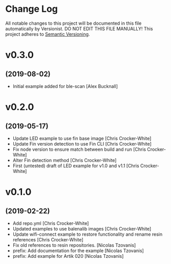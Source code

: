 # Change Log

All notable changes to this project will be documented in this file
automatically by Versionist. DO NOT EDIT THIS FILE MANUALLY!
This project adheres to [Semantic Versioning](http://semver.org/).

# v0.3.0
## (2019-08-02)

* Initial example added for ble-scan [Alex Bucknall]

# v0.2.0
## (2019-05-17)

* Update LED example to use fin base image [Chris Crocker-White]
* Update Fin version detection to use Fin CLI [Chris Crocker-White]
* Fix node version to ensure match between build and run [Chris Crocker-White]
* Alter Fin detection method [Chris Crocker-White]
* First (untested) draft of LED example for v1.0 and v1.1 [Chris Crocker-White]

# v0.1.0
## (2019-02-22)

* Add repo.yml [Chris Crocker-White]
* Updated examples to use balenalib images [Chris Crocker-White]
* Update wifi-connect example to restore functionality and rename resin references [Chris Crocker-White]
* Fix old references to resin repositories. [Nicolas Tzovanis]
* prefix: Add documentation for the example [Nicolas Tzovanis]
* prefix: Add example for Artik 020 [Nicolas Tzovanis]
